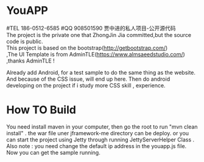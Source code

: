 # YouAPP
#TEL 186-0512-6585
#QQ 908501590
贾中进的私人项目-公开源代码<br/>
The project is the private one that ZhongJin Jia committed,but the source code is public. <br/>
This project is based on the bootstrap(http://getbootstrap.com/) <br/>
,The UI Template is from AdminTLE(https://www.almsaeedstudio.com/) ,thanks AdminTLE !  

Already add Android, for a test sample to do the same thing as the website. <br/>
And because of the CSS issue, will end up here. Then do android developing on the project if i study more CSS skill , experience. <br/>

# How TO Build 
You need install maven in your computer, then go the root to run "mvn clean install" . the war file uner jframework-me directory can be deploy. or you can start the project using Jetty through running JettyServerHelper Class .  Also note : you need change the default ip address in the youapp.js file. Now you can get the sample running. 

